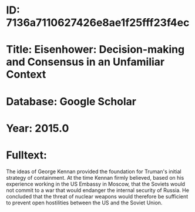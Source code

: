 # ID: 7136a7110627426e8ae1f25fff23f4ec
# Title: Eisenhower: Decision-making and Consensus in an Unfamiliar Context
# Database: Google Scholar
# Year: 2015.0
# Fulltext:
The ideas of George Kennan provided the foundation for Truman's initial strategy of containment.
At the time Kennan firmly believed, based on his experience working in the US Embassy in Moscow, that the Soviets would not commit to a war that would endanger the internal security of Russia.
He concluded that the threat of nuclear weapons would therefore be sufficient to prevent open hostilities between the US and the Soviet Union.